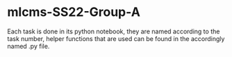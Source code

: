 # mlcms-SS22-Group-A

Each task is done in its python notebook, they are named according to the task number, helper functions that are used can
be found in the accordingly named .py file.
